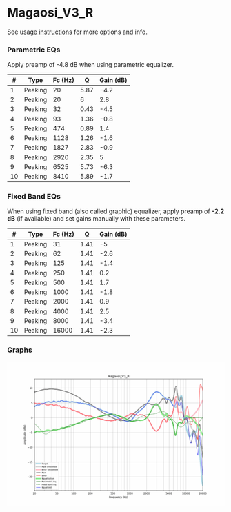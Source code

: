 # Magaosi_V3_R
See [usage instructions](https://github.com/jaakkopasanen/AutoEq#usage) for more options and info.

### Parametric EQs
Apply preamp of -4.8 dB when using parametric equalizer.

|   # | Type    |   Fc (Hz) |    Q |   Gain (dB) |
|-----|---------|-----------|------|-------------|
|   1 | Peaking |        20 | 5.87 |        -4.2 |
|   2 | Peaking |        20 | 6    |         2.8 |
|   3 | Peaking |        32 | 0.43 |        -4.5 |
|   4 | Peaking |        93 | 1.36 |        -0.8 |
|   5 | Peaking |       474 | 0.89 |         1.4 |
|   6 | Peaking |      1128 | 1.26 |        -1.6 |
|   7 | Peaking |      1827 | 2.83 |        -0.9 |
|   8 | Peaking |      2920 | 2.35 |         5   |
|   9 | Peaking |      6525 | 5.73 |        -6.3 |
|  10 | Peaking |      8410 | 5.89 |        -1.7 |

### Fixed Band EQs
When using fixed band (also called graphic) equalizer, apply preamp of **-2.2 dB** (if available) and set gains manually with these parameters.

|   # | Type    |   Fc (Hz) |    Q |   Gain (dB) |
|-----|---------|-----------|------|-------------|
|   1 | Peaking |        31 | 1.41 |        -5   |
|   2 | Peaking |        62 | 1.41 |        -2.6 |
|   3 | Peaking |       125 | 1.41 |        -1.4 |
|   4 | Peaking |       250 | 1.41 |         0.2 |
|   5 | Peaking |       500 | 1.41 |         1.7 |
|   6 | Peaking |      1000 | 1.41 |        -1.8 |
|   7 | Peaking |      2000 | 1.41 |         0.9 |
|   8 | Peaking |      4000 | 1.41 |         2.5 |
|   9 | Peaking |      8000 | 1.41 |        -3.4 |
|  10 | Peaking |     16000 | 1.41 |        -2.3 |

### Graphs
![](./Magaosi_V3_R.png)
